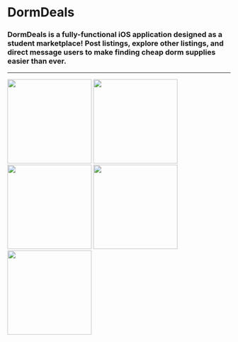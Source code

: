 <h1> DormDeals </h1>

<h3> DormDeals is a fully-functional iOS application designed as a student marketplace! Post listings, explore other listings, and direct message users to make finding cheap dorm supplies easier than ever. </h3>

***
<p float="left">
  <img src="https://github.com/user-attachments/assets/4d71593c-35b1-460a-8283-778f3cd5b523" width=190/>
  <img src="https://github.com/user-attachments/assets/179b06a3-1a6b-4480-b175-a98c6823cdaf" width=190/>
  <img src="https://github.com/user-attachments/assets/3fd3b34c-00a3-4e30-8bd1-9c339a384156" width=190/>
  <img src="https://github.com/user-attachments/assets/2f0059d7-95d7-4c6d-94ac-4202a59d92d5" width=190/>
  <img src="https://github.com/user-attachments/assets/c35d9a73-ff0c-401e-b1d4-d3e027ec43f2" width=190/>
</p>

